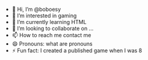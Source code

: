 - 👋 Hi, I’m @boboesy
- 👀 I’m interested in gaming
- 🌱 I’m currently learning HTML
- 💞️ I’m looking to collaborate on ...
- 📫 How to reach me contact me
- 😄 Pronouns: what are pronouns
- ⚡ Fun fact: I created a published game when I was 8

<!---
boboesy/boboesy is a ✨ special ✨ repository because its `README.md` (this file) appears on your GitHub profile.
You can click the Preview link to take a look at your changes.
--->
